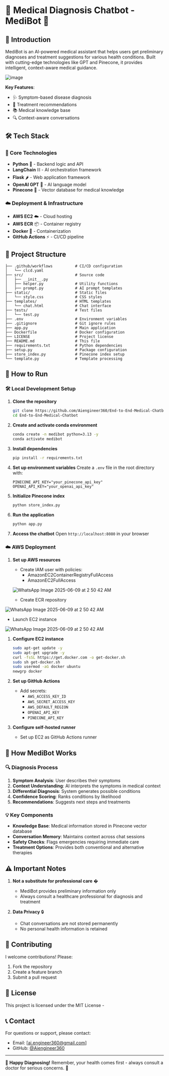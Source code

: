 # 🏥 Medical Diagnosis Chatbot - MediBot 🤖

## 🌟 Introduction

MediBot is an AI-powered medical assistant that helps users get preliminary diagnoses and treatment suggestions for various health conditions. Built with cutting-edge technologies like GPT and Pinecone, it provides intelligent, context-aware medical guidance.

![image](https://github.com/user-attachments/assets/a411fd46-297a-4d2d-a050-f60f0431d707)

**Key Features**:

- 🩺 Symptom-based disease diagnosis
- 💊 Treatment recommendations
- 📚 Medical knowledge base
- 🔍 Context-aware conversations

## 🛠️ Tech Stack

### 🔧 Core Technologies

- **Python** 🐍 - Backend logic and API
- **LangChain** ⛓️ - AI orchestration framework
- **Flask** 🌶️ - Web application framework
- **OpenAI GPT** 🤖 - AI language model
- **Pinecone** 🌲 - Vector database for medical knowledge

### ☁️ Deployment & Infrastructure

- **AWS EC2** ☁️ - Cloud hosting
- **AWS ECR** 📦 - Container registry
- **Docker** 🐳 - Containerization
- **GitHub Actions** ⚡ - CI/CD pipeline

## 📂 Project Structure

```
├── .github/workflows          # CI/CD configuration
│   └── clcd.yaml
├── src/                       # Source code
│   ├── __init__.py
│   ├── helper.py              # Utility functions
│   ├── prompt.py              # AI prompt templates
├── static/                    # Static files
│   └── style.css              # CSS styles
├── templates/                 # HTML templates
│   └── chat.html              # Chat interface
├── tests/                     # Test files
│   └── test.py
├── .env                       # Environment variables
├── .gitignore                 # Git ignore rules
├── app.py                     # Main application
├── Dockerfile                 # Docker configuration
├── LICENSE                    # Project license
├── README.md                  # This file
├── requirements.txt           # Python dependencies
├── setup.py                   # Package configuration
├── store_index.py             # Pinecone index setup
└── template.py                # Template processing
```

## 🚀 How to Run

### 🛠️ Local Development Setup

1. **Clone the repository**

   ```bash
   git clone https://github.com/Aiengineer360/End-to-End-Medical-Chatbot
   cd End-to-End-Medical-Chatbot
   ```

2. **Create and activate conda environment**

   ```bash
   conda create -n medibot python=3.13 -y
   conda activate medibot
   ```

3. **Install dependencies**

   ```bash
   pip install -r requirements.txt
   ```

4. **Set up environment variables**
   Create a `.env` file in the root directory with:

   ```
   PINECONE_API_KEY="your_pinecone_api_key"
   OPENAI_API_KEY="your_openai_api_key"
   ```

5. **Initialize Pinecone index**

   ```bash
   python store_index.py
   ```

6. **Run the application**

   ```bash
   python app.py
   ```

7. **Access the chatbot**
   Open `http://localhost:8080` in your browser

### ☁️ AWS Deployment

1. **Set up AWS resources**

   - Create IAM user with policies:
     - AmazonEC2ContainerRegistryFullAccess
     - AmazonEC2FullAccess

   ![WhatsApp Image 2025-06-09 at 2 50 42 AM](https://github.com/user-attachments/assets/eed7a550-e89e-4bac-823a-09a60ddac7fe)

   - Create ECR repository

![WhatsApp Image 2025-06-09 at 2 50 42 AM](https://github.com/user-attachments/assets/09849e47-59e0-4b9e-83d5-e68e88776edb)

- Launch EC2 instance

![WhatsApp Image 2025-06-09 at 2 50 42 AM](https://github.com/user-attachments/assets/53564269-b085-46c1-ab56-86aa73428ccd)

1. **Configure EC2 instance**

   ```bash
   sudo apt-get update -y
   sudo apt-get upgrade -y
   curl -fsSL https://get.docker.com -o get-docker.sh
   sudo sh get-docker.sh
   sudo usermod -aG docker ubuntu
   newgrp docker
   ```

2. **Set up GitHub Actions**

   - Add secrets:
     - `AWS_ACCESS_KEY_ID`
     - `AWS_SECRET_ACCESS_KEY`
     - `AWS_DEFAULT_REGION`
     - `OPENAI_API_KEY`
     - `PINECONE_API_KEY`

3. **Configure self-hosted runner**
   - Set up EC2 as GitHub Actions runner

## 🤖 How MediBot Works

### 🔍 Diagnosis Process

1. **Symptom Analysis**: User describes their symptoms
2. **Context Understanding**: AI interprets the symptoms in medical context
3. **Differential Diagnosis**: System generates possible conditions
4. **Confidence Scoring**: Ranks conditions by likelihood
5. **Recommendations**: Suggests next steps and treatments

### 💡 Key Components

- **Knowledge Base**: Medical information stored in Pinecone vector database
- **Conversation Memory**: Maintains context across chat sessions
- **Safety Checks**: Flags emergencies requiring immediate care
- **Treatment Options**: Provides both conventional and alternative therapies

## ⚠️ Important Notes

1. **Not a substitute for professional care** �

   - MediBot provides preliminary information only
   - Always consult a healthcare professional for diagnosis and treatment

2. **Data Privacy** 🔒
   - Chat conversations are not stored permanently
   - No personal health information is retained

## 🤝 Contributing

I welcome contributions! Please:

1. Fork the repository
2. Create a feature branch
3. Submit a pull request

## 📜 License

This project is licensed under the MIT License -

## 📞 Contact

For questions or support, please contact:

- Email: [ai.engineer360@gmail.com]
- GitHub: [@Aiengineer360](https://github.com/Aiengineer360)

---

🌟 **Happy Diagnosing!** Remember, your health comes first - always consult a doctor for serious concerns. 🌟
